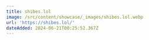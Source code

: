 ```yaml
---
title: shibes.lol
image: /src/content/showcase/_images/shibes.lol.webp
url: 'https://shibes.lol/'
dateAdded: 2024-06-21T00:25:52.367Z
---
```


